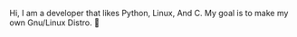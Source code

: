 Hi, I am a developer that likes Python, Linux, And C.
My goal is to make my own Gnu/Linux Distro.
🐢
